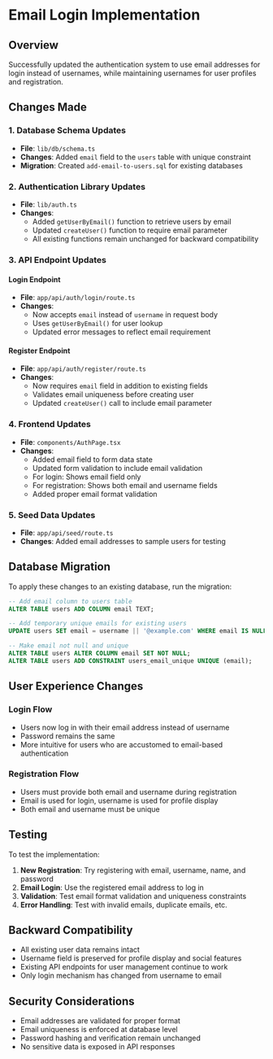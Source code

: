 # Email Login Implementation

## Overview
Successfully updated the authentication system to use email addresses for login instead of usernames, while maintaining usernames for user profiles and registration.

## Changes Made

### 1. Database Schema Updates
- **File**: `lib/db/schema.ts`
- **Changes**: Added `email` field to the `users` table with unique constraint
- **Migration**: Created `add-email-to-users.sql` for existing databases

### 2. Authentication Library Updates
- **File**: `lib/auth.ts`
- **Changes**:
  - Added `getUserByEmail()` function to retrieve users by email
  - Updated `createUser()` function to require email parameter
  - All existing functions remain unchanged for backward compatibility

### 3. API Endpoint Updates

#### Login Endpoint
- **File**: `app/api/auth/login/route.ts`
- **Changes**:
  - Now accepts `email` instead of `username` in request body
  - Uses `getUserByEmail()` for user lookup
  - Updated error messages to reflect email requirement

#### Register Endpoint
- **File**: `app/api/auth/register/route.ts`
- **Changes**:
  - Now requires `email` field in addition to existing fields
  - Validates email uniqueness before creating user
  - Updated `createUser()` call to include email parameter

### 4. Frontend Updates
- **File**: `components/AuthPage.tsx`
- **Changes**:
  - Added email field to form data state
  - Updated form validation to include email validation
  - For login: Shows email field only
  - For registration: Shows both email and username fields
  - Added proper email format validation

### 5. Seed Data Updates
- **File**: `app/api/seed/route.ts`
- **Changes**: Added email addresses to sample users for testing

## Database Migration

To apply these changes to an existing database, run the migration:

```sql
-- Add email column to users table
ALTER TABLE users ADD COLUMN email TEXT;

-- Add temporary unique emails for existing users
UPDATE users SET email = username || '@example.com' WHERE email IS NULL;

-- Make email not null and unique
ALTER TABLE users ALTER COLUMN email SET NOT NULL;
ALTER TABLE users ADD CONSTRAINT users_email_unique UNIQUE (email);
```

## User Experience Changes

### Login Flow
- Users now log in with their email address instead of username
- Password remains the same
- More intuitive for users who are accustomed to email-based authentication

### Registration Flow
- Users must provide both email and username during registration
- Email is used for login, username is used for profile display
- Both email and username must be unique

## Testing

To test the implementation:

1. **New Registration**: Try registering with email, username, name, and password
2. **Email Login**: Use the registered email address to log in
3. **Validation**: Test email format validation and uniqueness constraints
4. **Error Handling**: Test with invalid emails, duplicate emails, etc.

## Backward Compatibility

- All existing user data remains intact
- Username field is preserved for profile display and social features
- Existing API endpoints for user management continue to work
- Only login mechanism has changed from username to email

## Security Considerations

- Email addresses are validated for proper format
- Email uniqueness is enforced at database level
- Password hashing and verification remain unchanged
- No sensitive data is exposed in API responses